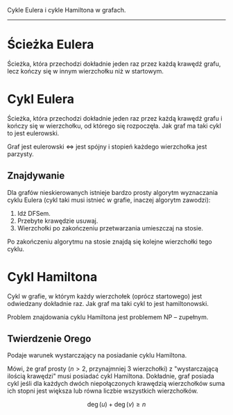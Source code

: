 Cykle Eulera i cykle Hamiltona w grafach.

---

# Ścieżka Eulera
Ścieżka, która przechodzi dokładnie jeden raz przez każdą krawędź grafu, lecz kończy się w innym wierzchołku niż w startowym.

# Cykl Eulera
Ścieżka, która przechodzi dokładnie jeden raz przez każdą krawędź grafu i kończy się w wierzchołku, od którego się rozpoczęła. Jak graf ma taki cykl to jest eulerowski.

Graf jest eulerowski $\iff$ jest spójny i stopień każdego wierzchołka jest parzysty.

## Znajdywanie
Dla grafów nieskierowanych istnieje bardzo prosty algorytm wyznaczania cyklu Eulera (cykl taki musi istnieć w grafie, inaczej algorytm zawodzi):

1. Idź DFSem.
2. Przebyte krawędzie usuwaj.
3. Wierzchołki po zakończeniu przetwarzania umieszczaj na stosie.

Po zakończeniu algorytmu na stosie znajdą się kolejne wierzchołki tego cyklu.

# Cykl Hamiltona
Cykl w grafie, w którym każdy wierzchołek (oprócz startowego) jest odwiedzany dokładnie raz. Jak graf ma taki cykl to jest hamiltonowski.

Problem znajdowania cyklu Hamiltona jest problemem NP – zupełnym.

## Twierdzenie Orego
Podaje warunek wystarczający na posiadanie cyklu Hamiltona.

Mówi, że graf prosty ($n > 2$, przynajmniej $3$ wierzchołki) z "wystarczającą ilością krawędzi" musi posiadać cykl Hamiltona. Dokładnie, graf posiada cykl jeśli dla każdych dwóch niepołączonych krawędzią wierzchołków suma ich stopni jest większa lub równa liczbie wszystkich wierzchołków.

$$\deg(u)+\deg(v) \geqslant n$$
